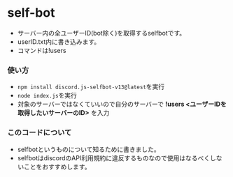 # self-bot
- サーバー内の全ユーザーID(bot除く)を取得するselfbotです。
- userID.txt内に書き込みます。
- コマンドは!users <serverID>

### 使い方
- ```npm install discord.js-selfbot-v13@latest```を実行
- ```node index.js```を実行
- 対象のサーバーではなくていいので自分のサーバーで **!users <ユーザーIDを取得したいサーバーのID>** を入力

### このコードについて
- selfbotというものについて知るために書きました。
- selfbotはdiscordのAPI利用規約に違反するものなので使用はなるべくしないことをおすすめします。


  
